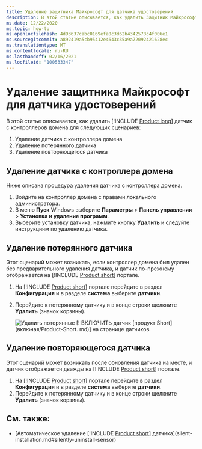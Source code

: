 ```yaml
---
title: Удаление защитника Майкрософт для датчика удостоверений
description: В этой статье описывается, как удалить Защитник Майкрософт для датчика удостоверений на контроллерах домена.
ms.date: 12/22/2020
ms.topic: how-to
ms.openlocfilehash: 4d93637cabc0169efa0c3d62b4342578c4f006e1
ms.sourcegitcommit: a892419a5cb95412e4643c35a9a72092421628ec
ms.translationtype: MT
ms.contentlocale: ru-RU
ms.lasthandoff: 02/16/2021
ms.locfileid: "100533347"
---
```

# <a name="uninstall-the-microsoft-defender-for-identity-sensor"></a>Удаление защитника Майкрософт для датчика удостоверений

В этой статье описывается, как удалить [!INCLUDE [Product long](includes/product-long.md)] датчик с контроллеров домена для следующих сценариев:

1. Удаление датчика с контроллера домена
1. Удаление потерянного датчика
1. Удаление повторяющегося датчика

## <a name="uninstall-a-sensor-from-a-domain-controller"></a>Удаление датчика с контроллера домена

Ниже описана процедура удаления датчика с контроллера домена.

1. Войдите на контроллер домена с правами локального администратора.
1. В меню **Пуск** Windows выберите **Параметры**  >  **Панель управления**  >  **Установка и удаление программ**.
1. Выберите установку датчика, нажмите кнопку **Удалить** и следуйте инструкциям по удалению датчика.

## <a name="remove-an-orphaned-sensor"></a>Удаление потерянного датчика

Этот сценарий может возникать, если контроллер домена был удален без предварительного удаления датчика, и датчик по-прежнему отображается на [!INCLUDE [Product short](includes/product-short.md)] портале.

1. На [!INCLUDE [Product short](includes/product-short.md)] портале перейдите в раздел **Конфигурация** и в разделе **система** выберите **датчики**.
1. Перейдите к потерянному датчику и в конце строки щелкните **Удалить** (значок корзины).

    ![Удалить потерянные [! ВКЛЮЧИТЬ датчик [продукт Short] (включая/Product-Short. md)] на странице датчиков](media/delete-orphaned-sensor.png)

## <a name="remove-a-duplicate-sensor"></a>Удаление повторяющегося датчика

Этот сценарий может возникать после обновления датчика на месте, и датчик отображается дважды на [!INCLUDE [Product short](includes/product-short.md)] портале.

1. На [!INCLUDE [Product short](includes/product-short.md)] портале перейдите в раздел **Конфигурация** и в разделе **система** выберите **датчики**.
1. Перейдите к потерянному датчику и в конце строки щелкните **Удалить** (значок корзины).

## <a name="see-also"></a>См. также:

- [Автоматическое удаление [!INCLUDE [Product short](includes/product-short.md)] датчика](silent-installation.md#silently-uninstall-sensor)
